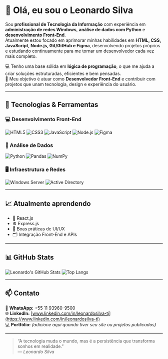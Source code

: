 # 👋 Olá, eu sou o Leonardo Silva

Sou **profissional de Tecnologia da Informação** com experiência em **administração de redes Windows**, **análise de dados com Python** e **desenvolvimento Front-End**.  
Atualmente estou focado em aprimorar minhas habilidades em **HTML, CSS, JavaScript, Node.js, Git/GitHub e Figma**, desenvolvendo projetos próprios e estudando continuamente para me tornar um desenvolvedor cada vez mais completo.

💻 Tenho uma base sólida em **lógica de programação**, o que me ajuda a criar soluções estruturadas, eficientes e bem pensadas.  
🎯 Meu objetivo é atuar como **Desenvolvedor Front-End** e contribuir com projetos que unam tecnologia, design e experiência do usuário.

---

## 🚀 Tecnologias & Ferramentas

### 💻 Desenvolvimento Front-End
![HTML5](https://img.shields.io/badge/HTML5-E34F26?style=for-the-badge&logo=html5&logoColor=white)
![CSS3](https://img.shields.io/badge/CSS3-1572B6?style=for-the-badge&logo=css3&logoColor=white)
![JavaScript](https://img.shields.io/badge/JavaScript-F7DF1E?style=for-the-badge&logo=javascript&logoColor=black)
![Node.js](https://img.shields.io/badge/Node.js-43853D?style=for-the-badge&logo=node.js&logoColor=white)
![Figma](https://img.shields.io/badge/Figma-F24E1E?style=for-the-badge&logo=figma&logoColor=white)

### 🐍 Análise de Dados
![Python](https://img.shields.io/badge/Python-3776AB?style=for-the-badge&logo=python&logoColor=white)
![Pandas](https://img.shields.io/badge/Pandas-150458?style=for-the-badge&logo=pandas&logoColor=white)
![NumPy](https://img.shields.io/badge/NumPy-013243?style=for-the-badge&logo=numpy&logoColor=white)

### 🖥️ Infraestrutura e Redes
![Windows Server](https://img.shields.io/badge/Windows%20Server-0078D6?style=for-the-badge&logo=windows&logoColor=white)
![Active Directory](https://img.shields.io/badge/Active%20Directory-003399?style=for-the-badge&logo=windows&logoColor=white)

---

## 📈 Atualmente aprendendo
- 🧠 React.js  
- ⚙️ Express.js  
- 🎨 Boas práticas de UI/UX  
- 🗂️ Integração Front-End e APIs  

---

## 📊 GitHub Stats

![Leonardo's GitHub Stats](https://github-readme-stats.vercel.app/api?username=d3vleonardosilva&show_icons=true&theme=tokyonight)
![Top Langs](https://github-readme-stats.vercel.app/api/top-langs/?username=d3vleonardosilva&layout=compact&theme=tokyonight)

---

## 📫 Contato

📱 **WhatsApp:** +55 11 93960-9500  
🌐 **LinkedIn:** [www.linkedin.com/in/leonardosilva-ti](https://www.linkedin.com/in/leonardosilva-ti)  
💻 **Portfólio:** *(adicione aqui quando tiver seu site ou projetos publicados)*  

---

> “A tecnologia muda o mundo, mas é a persistência que transforma sonhos em realidade.”  
> — *Leonardo Silva*
